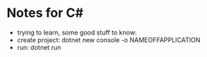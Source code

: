 # Notes for C#
- trying to learn, some good stuff to know:
- create project: dotnet new console -o NAMEOFFAPPLICATION
- run: dotnet run